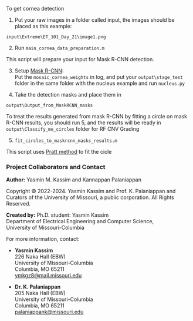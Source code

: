 To get cornea detection

1. Put your raw images in a folder called input, the images should be placed as this example:

``` input\Extreme\ET_101_Day_21\image1.png ```

2. Run ```main_cornea_data_preparation.m```

This script will prepare your input for Mask R-CNN detection.

3. Setup [Mask R-CNN](https://github.com/matterport/Mask_RCNN):  
Put the ```mosaic_cornea_weights``` in log, and put your ```output\stage_test``` folder in the same folder with the nucleus example and run ```nucleus.py```

4. Take the detection masks and place them in 

```output\Output_from_MaskRCNN_masks```

To treat the results generated from mask R-CNN by fitting a circle on mask R-CNN results, you should run 5, and the results will be ready in ```output\Classify_me_circles``` folder for RF CNV Grading

5. ``` fit_circles_to_maskrcnn_masks_results.m ```
 
This script uses [Pratt method](https://www.mathworks.com/matlabcentral/fileexchange/22643-circle-fit-pratt-method) to fit the cicle

### Project Collaborators and Contact

**Author:** Yasmin M. Kassim and Kannappan Palaniappan

Copyright &copy; 2022-2024. Yasmin Kassim and Prof. K. Palaniappan and Curators of the University of Missouri, a public corporation. All Rights Reserved.

**Created by:** Ph.D. student: Yasmin Kassim  
Department of Electrical Engineering and Computer Science,  
University of Missouri-Columbia  

For more information, contact:

* **Yasmin Kassim**  
226 Naka Hall (EBW)  
University of Missouri-Columbia  
Columbia, MO 65211  
ymkgz8@mail.missouri.edu  


* **Dr. K. Palaniappan**  
205 Naka Hall (EBW)  
University of Missouri-Columbia  
Columbia, MO 65211  
palaniappank@missouri.edu  
